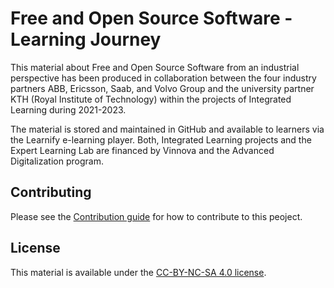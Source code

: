 # Free and Open Source Software - Learning Journey

This material about Free and Open Source Software from an industrial perspective has been produced in collaboration between the four industry partners ABB, Ericsson, Saab, and Volvo Group and the university partner KTH (Royal Institute of Technology) within the projects of Integrated Learning during 2021-2023.

The material is stored and maintained in GitHub and available to learners via the Learnify e-learning player. Both, Integrated Learning projects and the Expert Learning Lab are financed by Vinnova and the Advanced Digitalization program.

## Contributing

Please see the [Contribution guide](CONTRIBUTING.md) for how to contribute to this peoject.

## License

This material is available under the [CC-BY-NC-SA 4.0 license](LICENSE.txt).
